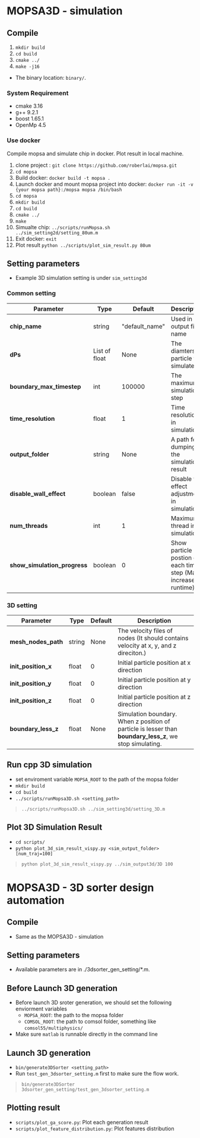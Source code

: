# MOPSA3D - simulation
## Compile
1. `mkdir build`
2. `cd build`
3. `cmake ../`
4. `make -j16`
- The binary location: `binary/`.

### System Requirement
- cmake 3.16
- g++ 9.2.1 
- boost 1.65.1
- OpenMp 4.5

### Use docker
  Compile mopsa and simulate chip in docker. Plot result in local machine.
  1. clone project : `git clone https://github.com/roberlai/mopsa.git`
  2. `cd mopsa`
  3. Build docker: `docker build -t mopsa .`
  4. Launch docker and mount mopsa project into docker: `docker run -it -v {your mopsa path}:/mopsa mopsa /bin/bash`
  5. `cd mopsa`
  6. `mkdir build`
  7. `cd build`
  8. `cmake ../`
  9. `make`
  10. Simualte chip: `../scripts/runMopsa.sh ../sim_setting2d/setting_80um.m`
  11. Exit docker: `exit` 
  12. Plot result  `python ../scripts/plot_sim_result.py 80um`

## Setting parameters

- Example 3D simulation setting is under `sim_setting3d`

### Common setting
| Parameter           |  Type  | Default  | Description |
| ------------------- | ------ | -------- | ----------- |
|**chip_name**       | string | "default_name" | Used in output file name |
|**dPs**             | List of float | None | The diamters of particle to simulate |
|**boundary_max_timestep**| int | 100000 | The maximum simulation step|
|**time_resolution**|  float | 1 | Time resolution in simulation|
|**output_folder**| string| None | A path for dumping the simulation result|
|**disable_wall_effect**| boolean | false | Disable wall effect adjustment in simulation |
|**num_threads**| int | 1 | Maximum thread in simulation|
|**show_simulation_progress**| boolean | 0 | Show particle postion of each time step (May increase runtime) |

### 3D setting
| Parameter           |  Type  | Default  | Description |
| ------------------- | ------ | -------- | ----------- |
|**mesh_nodes_path** | string |  None | The velocity files of nodes (It should contains velocity at x, y, and z direciton.) |
|**init_position_x** | float |  0 | Initial particle position at x direction|
|**init_position_y** | float |  0 | Initial particle position at y direction|
|**init_position_z** | float |  0 | Initial particle position at z direction|
|**boundary_less_z** | float  | None | Simulation boundary. When z position of particle is lesser than **boundary_less_z**, we stop simulating.|

## Run cpp 3D simulation
- set enviroment variable `MOPSA_ROOT` to the path of the mopsa folder
- `mkdir build`
- `cd build`
- `../scripts/runMopsa3D.sh <setting_path>`
> `../scripts/runMopsa3D.sh ../sim_setting3d/setting_3D.m`

## Plot 3D Simulation Result
- `cd scripts/`
- `python plot_3d_sim_result_vispy.py <sim_output_folder> [num_traj=100]` 
> `python plot_3d_sim_result_vispy.py ../sim_output3d/3D 100`

# MOPSA3D - 3D sorter design automation

## Compile
- Same as the MOPSA3D - simulation

## Setting parameters
- Available parameters are in ./3dsorter_gen_setting/*.m. 

## Before Launch 3D generation
- Before launch 3D sroter generation, we should set the following enviorment variables
  - `MOPSA_ROOT`: the path to the mopsa folder
  - `COMSOL_ROOT`: the path to comsol folder, something like `comsol55/multiphysics/`
- Make sure `matlab` is runnable directly in the command line

## Launch 3D generation
- `bin/generate3DSorter <setting_path>`
- Run `test_gen_3dsorter_setting.m` first to make sure the flow work.
> `bin/generate3DSorter 3dsorter_gen_setting/test_gen_3dsorter_setting.m`

## Plotting result
- `scripts/plot_ga_score.py`: Plot each generation result
- `scripts/plot_feature_distribution.py`: Plot features distribution

